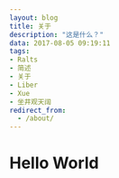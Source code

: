 ```yaml
---
layout: blog
title: 关于
description: "这是什么？"
data: 2017-08-05 09:19:11
tags: 
- Ralts
- 简述
- 关于
- Liber
- Xue
- 坐井观天阔
redirect_from:
  - /about/
---
```


# Hello World
